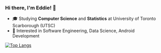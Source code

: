 ### Hi there, I'm Eddie! 👋

- 🎓 Studying **Computer Science** and **Statistics** at University of Toronto Scarborough (UTSC)
- 👀 Interested in Software Engineering, Data Science, Android Development 

[![Top Langs](https://github-readme-stats.vercel.app/api/top-langs/?username=eshinhw&layout=compact)](https://github.com/eshinhw/github-readme-stats)


